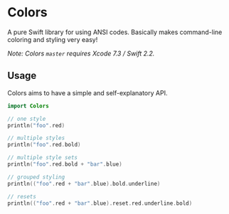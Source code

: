 Colors
===========
A pure Swift library for using ANSI codes. Basically makes command-line coloring and styling very easy!

*Note: Colors `master` requires Xcode 7.3 / Swift 2.2.*

Usage
-----
Colors aims to have a simple and self-explanatory API.

```swift
import Colors

// one style
println("foo".red)

// multiple styles
println("foo".red.bold)

// multiple style sets
println("foo".red.bold + "bar".blue)

// grouped styling
println(("foo".red + "bar".blue).bold.underline)

// resets
println(("foo".red + "bar".blue).reset.red.underline.bold)
```
